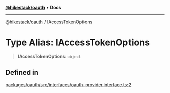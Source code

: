 [**@hikestack/oauth**](/official/reference/oauth/index.md) • **Docs**

***

[@hikestack/oauth](/official/reference/oauth/globals.md) / IAccessTokenOptions

# Type Alias: IAccessTokenOptions

> **IAccessTokenOptions**: `object`

## Defined in

[packages/oauth/src/interfaces/oauth-provider.interface.ts:2](https://github.com/hikestack/hike/blob/2d4ca98e0cdf7a421674f597d4960cda8cd728c8/packages/oauth/src/interfaces/oauth-provider.interface.ts#L2)
